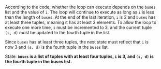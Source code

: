 According to the code, whether the loop can execute depends on the `buses` list and the value of `i`. The loop will continue to execute as long as `i` is less than the length of `buses`. At the end of the last iteration, `i` is 2 and `buses` has at least three tuples, meaning it has at least 3 elements. To allow the loop to execute one more time, `i` must be incremented to 3, and the current tuple `(s, d)` must be updated to the fourth tuple in the list.

Since `buses` has at least three tuples, the next state must reflect that `i` is now 3 and `(s, d)` is the fourth tuple in the `buses` list.

State: **`buses` is a list of tuples with at least four tuples, `i` is 3, and `(s, d)` is the fourth tuple in the buses list.**